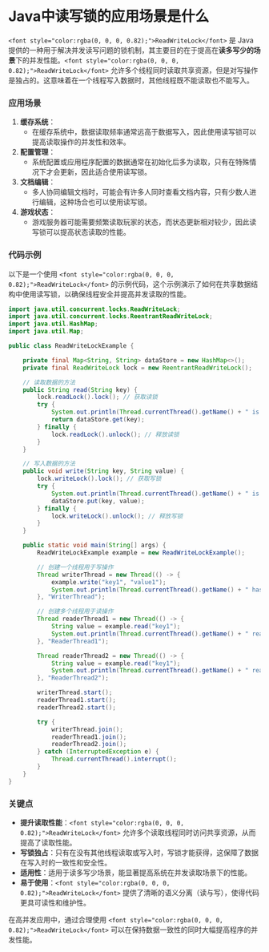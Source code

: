 # Java中读写锁的应用场景是什么

`<font style="color:rgba(0, 0, 0, 0.82);">ReadWriteLock</font>`<font style="color:rgba(0, 0, 0, 0.82);"> 是 Java 提供的一种用于解决并发读写问题的锁机制，其主要目的在于提高在</font>**<font style="color:rgba(0, 0, 0, 0.82);">读多写少的场景</font>**<font style="color:rgba(0, 0, 0, 0.82);">下的并发性能。</font>`<font style="color:rgba(0, 0, 0, 0.82);">ReadWriteLock</font>`<font style="color:rgba(0, 0, 0, 0.82);"> 允许多个线程同时读取共享资源，但是对写操作是独占的。这意味着在一个线程写入数据时，其他线程既不能读取也不能写入。</font>

### <font style="color:rgba(0, 0, 0, 0.82);">应用场景</font>
1. **<font style="color:rgba(0, 0, 0, 0.82);">缓存系统</font>**<font style="color:rgba(0, 0, 0, 0.82);">：</font>
    - <font style="color:rgba(0, 0, 0, 0.82);">在缓存系统中，数据读取频率通常远高于数据写入，因此使用读写锁可以提高读取操作的并发性和效率。</font>
2. **<font style="color:rgba(0, 0, 0, 0.82);">配置管理</font>**<font style="color:rgba(0, 0, 0, 0.82);">：</font>
    - <font style="color:rgba(0, 0, 0, 0.82);">系统配置或应用程序配置的数据通常在初始化后多为读取，只有在特殊情况下才会更新，因此适合使用读写锁。</font>
3. **<font style="color:rgba(0, 0, 0, 0.82);">文档编辑</font>**<font style="color:rgba(0, 0, 0, 0.82);">：</font>
    - <font style="color:rgba(0, 0, 0, 0.82);">多人协同编辑文档时，可能会有许多人同时查看文档内容，只有少数人进行编辑，这种场合也可以使用读写锁。</font>
4. **<font style="color:rgba(0, 0, 0, 0.82);">游戏状态</font>**<font style="color:rgba(0, 0, 0, 0.82);">：</font>
    - <font style="color:rgba(0, 0, 0, 0.82);">游戏服务器可能需要频繁读取玩家的状态，而状态更新相对较少，因此读写锁可以提高状态读取的性能。</font>

### <font style="color:rgba(0, 0, 0, 0.82);">代码示例</font>
<font style="color:rgba(0, 0, 0, 0.82);">以下是一个使用</font><font style="color:rgba(0, 0, 0, 0.82);"> </font>`<font style="color:rgba(0, 0, 0, 0.82);">ReadWriteLock</font>`<font style="color:rgba(0, 0, 0, 0.82);"> </font><font style="color:rgba(0, 0, 0, 0.82);">的示例代码，这个示例演示了如何在共享数据结构中使用读写锁，以确保线程安全并提高并发读取的性能。</font>

```java
import java.util.concurrent.locks.ReadWriteLock;  
import java.util.concurrent.locks.ReentrantReadWriteLock;  
import java.util.HashMap;  
import java.util.Map;  

public class ReadWriteLockExample {  

    private final Map<String, String> dataStore = new HashMap<>();  
    private final ReadWriteLock lock = new ReentrantReadWriteLock();  

    // 读取数据的方法  
    public String read(String key) {  
        lock.readLock().lock(); // 获取读锁  
        try {  
            System.out.println(Thread.currentThread().getName() + " is reading.");  
            return dataStore.get(key);  
        } finally {  
            lock.readLock().unlock(); // 释放读锁  
        }  
    }  

    // 写入数据的方法  
    public void write(String key, String value) {  
        lock.writeLock().lock(); // 获取写锁  
        try {  
            System.out.println(Thread.currentThread().getName() + " is writing.");  
            dataStore.put(key, value);  
        } finally {  
            lock.writeLock().unlock(); // 释放写锁  
        }  
    }  

    public static void main(String[] args) {  
        ReadWriteLockExample example = new ReadWriteLockExample();  

        // 创建一个线程用于写操作  
        Thread writerThread = new Thread(() -> {  
            example.write("key1", "value1");  
            System.out.println(Thread.currentThread().getName() + " has written key1 -> value1");  
        }, "WriterThread");  

        // 创建多个线程用于读操作  
        Thread readerThread1 = new Thread(() -> {  
            String value = example.read("key1");  
            System.out.println(Thread.currentThread().getName() + " read key1 -> " + value);  
        }, "ReaderThread1");  

        Thread readerThread2 = new Thread(() -> {  
            String value = example.read("key1");  
            System.out.println(Thread.currentThread().getName() + " read key1 -> " + value);  
        }, "ReaderThread2");  

        writerThread.start();  
        readerThread1.start();  
        readerThread2.start();  

        try {  
            writerThread.join();  
            readerThread1.join();  
            readerThread2.join();  
        } catch (InterruptedException e) {  
            Thread.currentThread().interrupt();  
        }  
    }  
}
```

### <font style="color:rgba(0, 0, 0, 0.82);">关键点</font>
+ **<font style="color:rgba(0, 0, 0, 0.82);">提升读取性能</font>**<font style="color:rgba(0, 0, 0, 0.82);">：</font>`<font style="color:rgba(0, 0, 0, 0.82);">ReadWriteLock</font>`<font style="color:rgba(0, 0, 0, 0.82);"> </font><font style="color:rgba(0, 0, 0, 0.82);">允许多个读取线程同时访问共享资源，从而提高了读取性能。</font>
+ **<font style="color:rgba(0, 0, 0, 0.82);">写锁独占</font>**<font style="color:rgba(0, 0, 0, 0.82);">：只有在没有其他线程读取或写入时，写锁才能获得，这保障了数据在写入时的一致性和安全性。</font>
+ **<font style="color:rgba(0, 0, 0, 0.82);">适用性</font>**<font style="color:rgba(0, 0, 0, 0.82);">：适用于读多写少场景，能显著提高系统在并发读取场景下的性能。</font>
+ **<font style="color:rgba(0, 0, 0, 0.82);">易于使用</font>**<font style="color:rgba(0, 0, 0, 0.82);">：</font>`<font style="color:rgba(0, 0, 0, 0.82);">ReadWriteLock</font>`<font style="color:rgba(0, 0, 0, 0.82);"> </font><font style="color:rgba(0, 0, 0, 0.82);">提供了清晰的语义分离（读与写），使得代码更具可读性和维护性。</font>

<font style="color:rgba(0, 0, 0, 0.82);">在高并发应用中，通过合理使用 </font>`<font style="color:rgba(0, 0, 0, 0.82);">ReadWriteLock</font>`<font style="color:rgba(0, 0, 0, 0.82);"> 可以在保持数据一致性的同时大幅提高程序的并发性能。</font>


